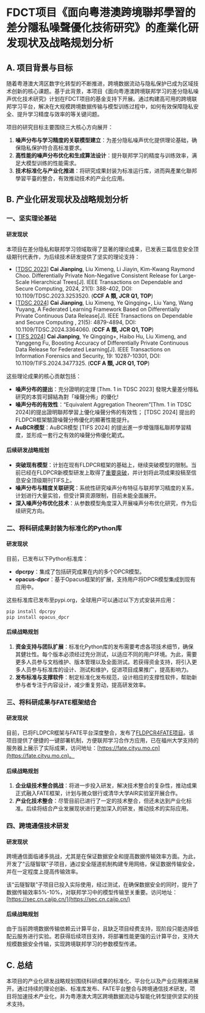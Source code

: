 # FDCT项目《面向粵港澳跨境聯邦學習的差分隱私噪聲優化技術研究》的產業化研发现状及战略规划分析

## A. 项目背景与目标

随着粤港澳大湾区数字化转型的不断推进，跨境数据流动与隐私保护已成为区域技术创新的核心课题。基于此背景，本项目《面向粤港澳跨境联邦学习的差分隐私噪声优化技术研究》计划在FDCT项目的基金支持下开展。通过构建高可用的跨境联邦学习平台，解决在大规模跨境数据传输与模型训练过程中，如何有效保障隐私安全、提升学习精度与效率的等关键问题。

项目的研究目标主要围绕三大核心方向展开：
1. **噪声分布与学习精度的关联模型建立**：为差分隐私噪声优化提供理论基础，确保隐私保护符合高标准要求。
2. **高性能的噪声分布优化和生成算法设计**：提升联邦学习的精度与训练效率，满足大模型训练的性能需求。
3. **技术标准化与产业化推进**：将研究成果封装为标准运行库，进而與產業化聯邦學習平臺的整合，有效推动技术的产业化应用。

## B. 产业化研发现状及战略规划分析

### 一、坚实理论基础

#### 研发现状
本项目在差分隐私和联邦学习领域取得了显著的理论成果，已发表三篇信息安全顶级期刊代表作，为后续技术研发提供了坚实的理论支持：

- [[TDSC 2023]](https://ieeexplore.ieee.org/document/10061543) **Cai Jianping**, Liu Ximeng, Li Jiayin, Kim-Kwang Raymond Choo. Differentially Private Non-Negative Consistent Release for Large-Scale Hierarchical Trees[J]. IEEE Transactions on Dependable and Secure Computing, 2024, 21(1): 388-402, DOI: 10.1109/TDSC.2023.3253520. (**CCF A 類, JCR Q1, TOP**)
- [[TDSC 2024](https://ieeexplore.ieee.org/document/10426793)] **Cai Jianping**, Liu Ximeng, Ye Qingqing+, Liu Yang, Wang Yuyang, A Federated Learning Framework Based on Differentially Private Continuous Data Release[J]. IEEE Transactions on Dependable and Secure Computing , 21(5): 4879-4894, DOI: 10.1109/TDSC.2024.3364060. (**CCF A 類, JCR Q1, TOP**)
- [[TIFS 2024](https://ieeexplore.ieee.org/document/10711967)] **Cai Jianping**, Ye Qingqing+, Haibo Hu, Liu Ximeng, and Yanggeng Fu, Boosting Accuracy of Differentially Private Continuous Data Release for Federated Learning[J]. IEEE Transactions on Information Forensics and Security, 19: 10287-10301, DOI: 10.1109/TIFS.2024.3477325. (**CCF A 類, JCR Q1, TOP**)


这些理论成果的核心贡献包括：
- **噪声分布的提出**：充分證明的定理 [Thm. 1 in TDSC 2023] 發現大量差分隱私研究的本質可歸結為對「噪聲分佈」的優化!
- **噪声分布的有效性**：“Equivalent Aggregation Theorem”[Thm. 1 in TDSC 2024]的提出證明聯邦學習上優化噪聲分佈的有效性； [TDSC 2024] 提出的FLDPCR框架驗證噪聲分佈優化的顯著性能提升。
- **AuBCR模型**：AuBCR模型 [TIFS 2024] 的提出進一步增强隱私聯邦學習精度，並形成一套行之有效的噪聲分佈優化範式。

#### 后续研发战略规划
- **突破现有模型**：计划在现有FLDPCR框架的基础上，继续突破模型的限制。当前已经在FLDPCR新模型研发上取得了[重要突破](https://github.com/imcjp/FLDPCR-kTCR)，并计划将此项成果投稿至信息安全顶级期刊TIFS上。
- **噪声分布与精度关联研究**：系统性研究噪声分布特征与联邦学习精度的关系，计划进行大量实验，但受计算资源限制，目前未能全面展开。
- **深入噪声分布优化技术**：从参数模型角度深入开展噪声分布优化研究，作为后续研究方向。

### 二、将科研成果封装为标准化的Python库

#### 研发现状
目前，已发布以下Python标准库：
- **dpcrpy**：集成了包括研究成果在内的多个DPCR模型。
- **opacus-dpcr**：基于Opacus框架的扩展，支持用户将DPCR模型集成到现有应用中。

这些标准库已发布至pypi.org，全球用户可以通过以下方式安装并应用：
```bash
pip install dpcrpy
pip install opacus_dpcr
```

#### 后续战略规划
1. **资金支持与团队扩展**：标准化Python库的发布需要考虑各项技术细节，确保其健壮性。每个版本必须经过充分测试，以适应不同的用户环境。为此，需要更多人员参与文档维护、版本管理以及全面测试。若获得资金支持，将引入更多人员参与标准库的设计、测试和维护，促进项目成果推广，提高影响力。
2. **发布标准与支撑软件**：制定标准化发布规范，设计相应的支撑性软件，帮助新参与者专注于内容设计，减少重复劳动，提高研发效率。

### 三、将科研成果与FATE框架结合

#### 研发现状
目前，已将FLDPCR框架与FATE平台深度整合，发布了[FLDPCR4FATE项目](https://github.com/imcjp/FLDPCR4FATE)。该项目提供了便捷的一键部署机制，方便联邦学习合作方应用，已在福州大学支持的服务器上展示了实际成果，访问地址：[https://fate.cityu.mo.cn](https://fate.cityu.mo.cn)。

#### 后续战略规划
1. **企业级技术整合挑战**：将进一步投入研发，解决技术整合的复杂性，推动成果正式融入FATE框架，计划与微众银行或清华大学AIR实验室开展合作。
2. **产业化技术整合**：尽管目前已进行了一定的技术整合，但还未达到产业化标准。后续将结合产业发展现状进行更加深入的研发，推动技术的实际应用。

### 四、跨境通信技术研发

#### 研发现状
跨境通信面临诸多挑战，尤其是在保证数据安全和提高数据传输效率方面。为此，开发了“云隧智联”子项目，通过安全隧道机制构建专用网络，保证数据传输安全，并在一定程度上提高传输效率。

该“云隧智联”子项目已投入实际使用，经过测试，在确保数据安全的同时，提升了数据传输效率5%-10%，对联邦学习中的模型传输至关重要。访问地址：[https://sec.cn.caijp.cn/](https://sec.cn.caijp.cn/)

#### 后续战略规划
由于当前跨境数据传输依赖云计算平台，且缺乏项目经费支持，现阶段只能选择低配云服务进行实验。若获得后续项目支持，将部署性能更强的云计算平台，支持大规模数据安全传输，实现跨境联邦学习的参数模型传递。

## C. 总结
本项目的产业化研发战略规划围绕科研成果的标准化、平台化以及产业应用推进展开。通过持续的理论创新、标准库发布、FATE平台整合与跨境通信技术研发，项目将加速技术产业化，并为粤港澳大湾区跨境数据流动与智能化转型提供坚实的技术支持。
